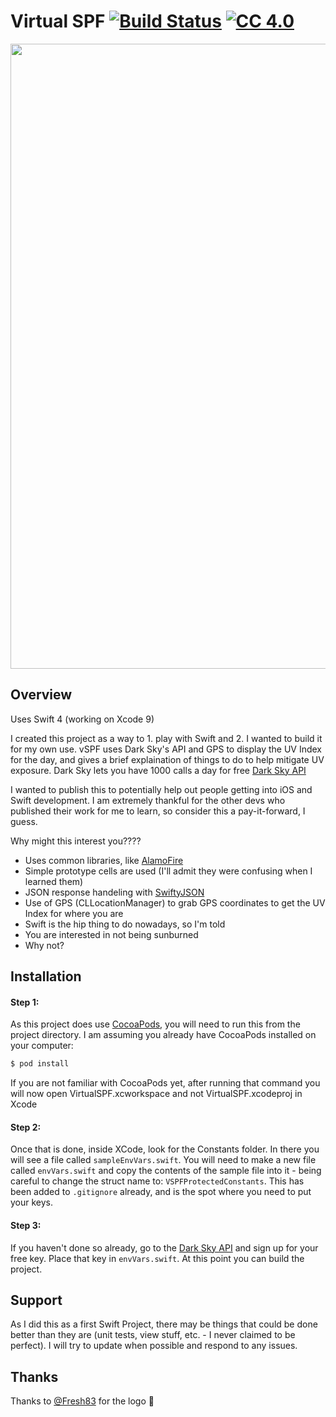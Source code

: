 # Virtual SPF [![Build Status](https://travis-ci.org/brettywhite/VirtualSPF.svg?branch=master)](https://travis-ci.org/brettywhite/VirtualSPF)  [![CC 4.0][license-image]][license-url]

<p align="center">
<img src="http://buhzhyve.com/vspf2.png" width="1000">
</p>

## Overview

Uses Swift 4 (working on Xcode 9)

I created this project as a way to 1. play with Swift and 2. I wanted to build it for my own use. vSPF uses Dark Sky's API and GPS to display the UV Index for the day, and gives a brief explaination of things to do to help mitigate UV exposure. Dark Sky lets you have 1000 calls a day for free [Dark Sky API](https://darksky.net/dev)

I wanted to publish this to potentially help out people getting into iOS and Swift development. I am extremely thankful for the other devs who published their work for me to learn, so consider this a pay-it-forward, I guess. 

Why might this interest you????

* Uses common libraries, like [AlamoFire](https://github.com/Alamofire/Alamofire)
* Simple prototype cells are used (I'll admit they were confusing when I learned them)
* JSON response handeling with [SwiftyJSON](https://github.com/SwiftyJSON/SwiftyJSON)
* Use of GPS (CLLocationManager) to grab GPS coordinates to get the UV Index for where you are
* Swift is the hip thing to do nowadays, so I'm told
* You are interested in not being sunburned
* Why not?

## Installation

#### Step 1: 
As this project does use [CocoaPods](https://cocoapods.org/), you will need to run this from the project directory. I am assuming you already have CocoaPods installed on your computer:

```bash
$ pod install
```

If you are not familiar with CocoaPods yet, after running that command you will now open VirtualSPF.xcworkspace and not VirtualSPF.xcodeproj in Xcode

#### Step 2:
Once that is done, inside XCode, look for the Constants folder. In there you will see a file called `sampleEnvVars.swift`. You will need to make a new file called `envVars.swift` and copy the contents of the sample file into it - being careful to change the struct name to: `VSPFProtectedConstants`. This has been added to `.gitignore` already, and is the spot where you need to put your keys. 

#### Step 3: 

If you haven't done so already, go to the [Dark Sky API](https://darksky.net/dev) and sign up for your free key. Place that key in `envVars.swift`. At this point you can build the project.

## Support

As I did this as a first Swift Project, there may be things that could be done better than they are (unit tests, view stuff, etc. - I never claimed to be perfect). I will try to update when possible and respond to any issues. 

[license-url]: http://www.wtfpl.net
[license-image]: https://img.shields.io/badge/License-WTFPL%202.0-lightgrey.svg?style=flat-square

## Thanks

Thanks to [@Fresh83](https://github.com/fresh83) for the logo :rocket:

